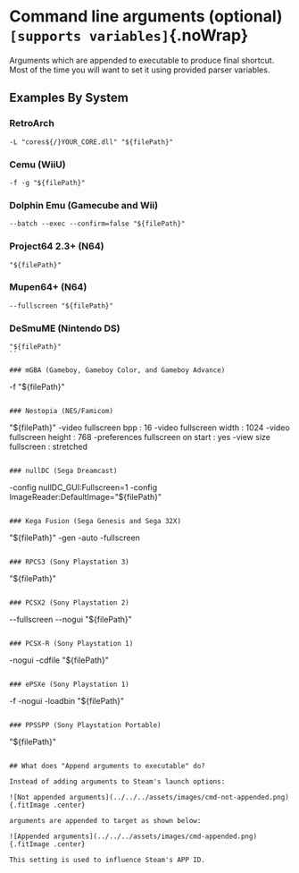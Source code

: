 # Command line arguments (optional) `[supports variables]`{.noWrap}

Arguments which are appended to executable to produce final shortcut. Most of the time you will want to set it using provided parser variables.

## Examples By System

### RetroArch

```
-L "cores${/}YOUR_CORE.dll" "${filePath}"
```

### Cemu (WiiU)

```
-f -g "${filePath}"
```

### Dolphin Emu (Gamecube and Wii)

```
--batch --exec --confirm=false "${filePath}"
```

### Project64 2.3+ (N64)

```
"${filePath}"
```

### Mupen64+ (N64)

```
--fullscreen "${filePath}"
```

### DeSmuME (Nintendo DS)

```
"${filePath}"
``

### mGBA (Gameboy, Gameboy Color, and Gameboy Advance)

```
-f "${filePath}"
```

### Nestopia (NES/Famicom)

```
"${filePath}" -video fullscreen bpp : 16 -video fullscreen width : 1024 -video fullscreen height : 768 -preferences fullscreen on start : yes -view size fullscreen : stretched 
```

### nullDC (Sega Dreamcast)

```
-config nullDC_GUI:Fullscreen=1 -config ImageReader:DefaultImage="${filePath}"
```

### Kega Fusion (Sega Genesis and Sega 32X)

```
"${filePath}" -gen -auto -fullscreen
```

### RPCS3 (Sony Playstation 3)

```
"${filePath}"
```

### PCSX2 (Sony Playstation 2)

```
--fullscreen --nogui "${filePath}"
```

### PCSX-R (Sony Playstation 1)

```
-nogui -cdfile "${filePath}"
```

### ePSXe (Sony Playstation 1)

```
-f -nogui -loadbin "${filePath}"
```

### PPSSPP (Sony Playstation Portable)

```
"${filePath}"
```

## What does "Append arguments to executable" do?

Instead of adding arguments to Steam's launch options:

![Not appended arguments](../../../assets/images/cmd-not-appended.png) {.fitImage .center}

arguments are appended to target as shown below:

![Appended arguments](../../../assets/images/cmd-appended.png) {.fitImage .center}

This setting is used to influence Steam's APP ID.
